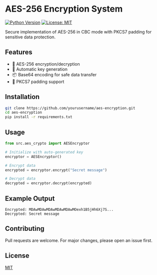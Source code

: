 # AES-256 Encryption System

[![Python Version](https://img.shields.io/badge/python-3.7%2B-blue)](https://www.python.org/)
[![License: MIT](https://img.shields.io/badge/License-MIT-yellow.svg)](https://opensource.org/licenses/MIT)

Secure implementation of AES-256 in CBC mode with PKCS7 padding for sensitive data protection.

## Features
- 🔐 AES-256 encryption/decryption
- 🔑 Automatic key generation
- 📦 Base64 encoding for safe data transfer
- 📝 PKCS7 padding support

## Installation
```bash
git clone https://github.com/yourusername/aes-encryption.git
cd aes-encryption
pip install -r requirements.txt
```

## Usage
```python
from src.aes_crypto import AESEncryptor

# Initialize with auto-generated key
encryptor = AESEncryptor()

# Encrypt data
encrypted = encryptor.encrypt("Secret message")

# Decrypt data
decrypted = encryptor.decrypt(encrypted)
```

## Example Output
```
Encrypted: MDAwMDAwMDAwMDAwMDAwMOexh1B5jHh6Xj7S...
Decrypted: Secret message
```

## Contributing
Pull requests are welcome. For major changes, please open an issue first.

## License
[MIT](https://choosealicense.com/licenses/mit/)
